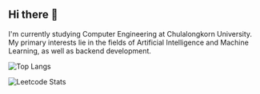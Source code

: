 ## Hi there 👋

I'm currently studying Computer Engineering at Chulalongkorn University. My primary interests lie in the fields of Artificial Intelligence and Machine Learning, as well as backend development.

![Top Langs](https://github-readme-stats.vercel.app/api/top-langs/?username=Thiraput0&langs_count=10&layout=compact)

![Leetcode Stats](https://leetcard.jacoblin.cool/Thiraput)
